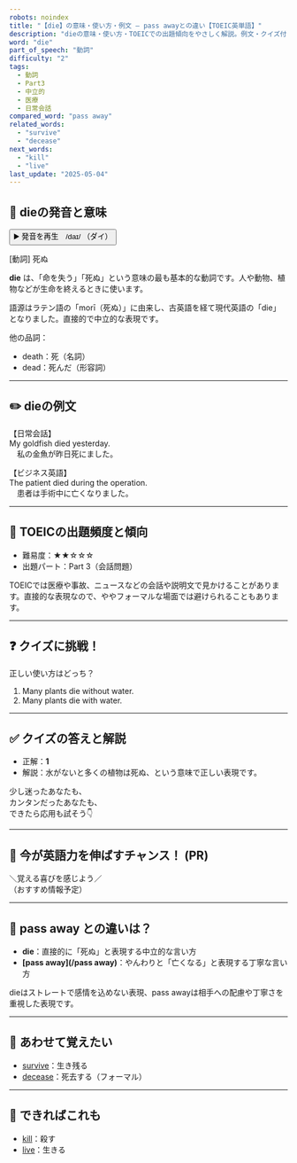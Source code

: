 ```yaml
---
robots: noindex
title: "【die】の意味・使い方・例文 ― pass awayとの違い【TOEIC英単語】"
description: "dieの意味・使い方・TOEICでの出題傾向をやさしく解説。例文・クイズ付きでpass awayとの違いもわかりやすく学べます。"
word: "die"
part_of_speech: "動詞"
difficulty: "2"
tags:
  - 動詞
  - Part3
  - 中立的
  - 医療
  - 日常会話
compared_word: "pass away"
related_words:
  - "survive"
  - "decease"
next_words:
  - "kill"
  - "live"
last_update: "2025-05-04"
---
```


## 🔰 dieの発音と意味

<button class="play-audio" onclick="playTTS('die')">
  <span class="play-audio-main">
    ▶️ 発音を再生　/daɪ/
  </span>
  <span class="play-audio-sub">
    （ダイ）
  </span>
</button>

[動詞] 死ぬ

**die** は、「命を失う」「死ぬ」という意味の最も基本的な動詞です。人や動物、植物などが生命を終えるときに使います。

語源はラテン語の「morī（死ぬ）」に由来し、古英語を経て現代英語の「die」となりました。直接的で中立的な表現です。

他の品詞：  
- death：死（名詞）
- dead：死んだ（形容詞）

---

## ✏️ dieの例文

【日常会話】  
My goldfish died yesterday.  
　私の金魚が昨日死にました。

【ビジネス英語】  
The patient died during the operation.  
　患者は手術中に亡くなりました。

---

## 🎯 TOEICの出題頻度と傾向

- 難易度：★★☆☆☆
- 出題パート：Part 3（会話問題）

TOEICでは医療や事故、ニュースなどの会話や説明文で見かけることがあります。直接的な表現なので、ややフォーマルな場面では避けられることもあります。

---

## ❓ クイズに挑戦！

正しい使い方はどっち？

1. Many plants die without water.  
2. Many plants die with water.

---

## ✅ クイズの答えと解説

- 正解：**1**
- 解説：水がないと多くの植物は死ぬ、という意味で正しい表現です。

少し迷ったあなたも、  
カンタンだったあなたも、  
できたら応用も試そう👇️

---

## 🚀 今が英語力を伸ばすチャンス！ (PR)

<div class="info-center">
＼覚える喜びを感じよう／<br>  
（おすすめ情報予定）
</div>

---

## 🤔  pass away との違いは？

- **die**：直接的に「死ぬ」と表現する中立的な言い方
- **[pass away](/pass away)**：やんわりと「亡くなる」と表現する丁寧な言い方

dieはストレートで感情を込めない表現、pass awayは相手への配慮や丁寧さを重視した表現です。

---

## 🧩 あわせて覚えたい

- [survive](/word/survive/)：生き残る
- [decease](/word/decease/)：死去する（フォーマル）

---

## 📖 できればこれも

- [kill](/word/kill/)：殺す
- [live](/word/live/)：生きる

<!-- cvid: aid44_bid42 -->
